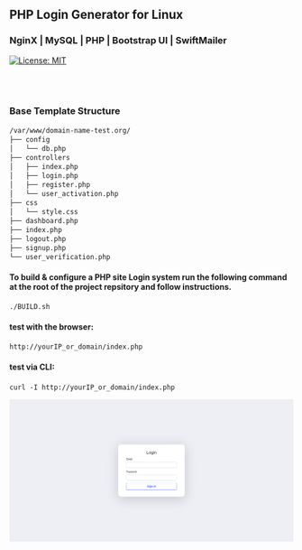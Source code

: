 ## PHP Login Generator for Linux
### NginX | MySQL | PHP | Bootstrap UI | SwiftMailer
[![License: MIT](https://img.shields.io/badge/License-MIT-orange.svg)](https://opensource.org/licenses/MIT)

<br></br>
### Base Template Structure
```
/var/www/domain-name-test.org/
├── config
│   └── db.php
├── controllers
│   ├── index.php
│   ├── login.php
│   ├── register.php
│   └── user_activation.php
├── css
│   └── style.css
├── dashboard.php
├── index.php
├── logout.php
├── signup.php
└── user_verification.php
```

#### To build & configure a PHP site Login system run the following command at the root of the project repsitory and follow instructions.
```
./BUILD.sh
```
#### test with the browser:
```
http://yourIP_or_domain/index.php
```
#### test via CLI:
```
curl -I http://yourIP_or_domain/index.php
```

<img align="left" src="docs/screenshot.png" width="600px"/>


#### 